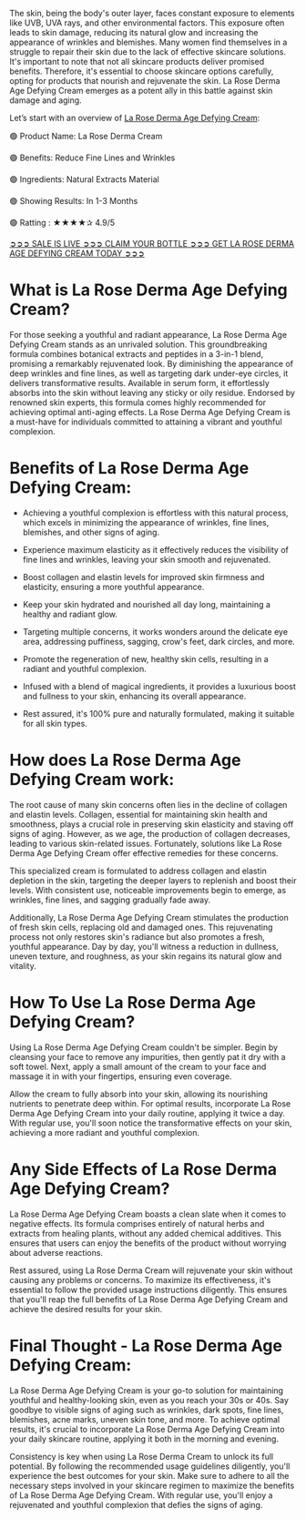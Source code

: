 
The skin, being the body's outer layer, faces constant exposure to elements like UVB, UVA rays, and other environmental factors. This exposure often leads to skin damage, reducing its natural glow and increasing the appearance of wrinkles and blemishes. Many women find themselves in a struggle to repair their skin due to the lack of effective skincare solutions. It's important to note that not all skincare products deliver promised benefits. Therefore, it's essential to choose skincare options carefully, opting for products that nourish and rejuvenate the skin. La Rose Derma Age Defying Cream emerges as a potent ally in this battle against skin damage and aging.

Let’s start with an overview of [La Rose Derma Age Defying Cream](https://www.facebook.com/larosedermaagedefyingcream/):

🟢 Product Name: La Rose Derma Cream

🟢 Benefits: Reduce Fine Lines and Wrinkles

🟢 Ingredients: Natural Extracts Material

🟢 Showing Results: In 1-3 Months

🟢 Ratting : ★★★★✰ 4.9/5

[➲➲➲ SALE IS LIVE ➲➲➲ CLAIM YOUR BOTTLE ➲➲➲ GET LA ROSE DERMA AGE DEFYING CREAM TODAY ➲➲➲](https://atozsupplement.com/la-rose-derma-age-defying-cream/)

# What is La Rose Derma Age Defying Cream?

For those seeking a youthful and radiant appearance, La Rose Derma Age Defying Cream stands as an unrivaled solution. This groundbreaking formula combines botanical extracts and peptides in a 3-in-1 blend, promising a remarkably rejuvenated look. By diminishing the appearance of deep wrinkles and fine lines, as well as targeting dark under-eye circles, it delivers transformative results. Available in serum form, it effortlessly absorbs into the skin without leaving any sticky or oily residue. Endorsed by renowned skin experts, this formula comes highly recommended for achieving optimal anti-aging effects. La Rose Derma Age Defying Cream is a must-have for individuals committed to attaining a vibrant and youthful complexion.

# Benefits of La Rose Derma Age Defying Cream:

- Achieving a youthful complexion is effortless with this natural process, which excels in minimizing the appearance of wrinkles, fine lines, blemishes, and other signs of aging.

- Experience maximum elasticity as it effectively reduces the visibility of fine lines and wrinkles, leaving your skin smooth and rejuvenated.

- Boost collagen and elastin levels for improved skin firmness and elasticity, ensuring a more youthful appearance.

- Keep your skin hydrated and nourished all day long, maintaining a healthy and radiant glow.

- Targeting multiple concerns, it works wonders around the delicate eye area, addressing puffiness, sagging, crow's feet, dark circles, and more.

- Promote the regeneration of new, healthy skin cells, resulting in a radiant and youthful complexion.

- Infused with a blend of magical ingredients, it provides a luxurious boost and fullness to your skin, enhancing its overall appearance.

- Rest assured, it's 100% pure and naturally formulated, making it suitable for all skin types.

# How does La Rose Derma Age Defying Cream work:

The root cause of many skin concerns often lies in the decline of collagen and elastin levels. Collagen, essential for maintaining skin health and smoothness, plays a crucial role in preserving skin elasticity and staving off signs of aging. However, as we age, the production of collagen decreases, leading to various skin-related issues. Fortunately, solutions like La Rose Derma Age Defying Cream offer effective remedies for these concerns.

This specialized cream is formulated to address collagen and elastin depletion in the skin, targeting the deeper layers to replenish and boost their levels. With consistent use, noticeable improvements begin to emerge, as wrinkles, fine lines, and sagging gradually fade away.

Additionally, La Rose Derma Age Defying Cream stimulates the production of fresh skin cells, replacing old and damaged ones. This rejuvenating process not only restores skin's radiance but also promotes a fresh, youthful appearance. Day by day, you'll witness a reduction in dullness, uneven texture, and roughness, as your skin regains its natural glow and vitality.

# How To Use La Rose Derma Age Defying Cream?

Using La Rose Derma Age Defying Cream couldn't be simpler. Begin by cleansing your face to remove any impurities, then gently pat it dry with a soft towel. Next, apply a small amount of the cream to your face and massage it in with your fingertips, ensuring even coverage.

Allow the cream to fully absorb into your skin, allowing its nourishing nutrients to penetrate deep within. For optimal results, incorporate La Rose Derma Age Defying Cream into your daily routine, applying it twice a day. With regular use, you'll soon notice the transformative effects on your skin, achieving a more radiant and youthful complexion.

# Any Side Effects of La Rose Derma Age Defying Cream?

La Rose Derma Age Defying Cream boasts a clean slate when it comes to negative effects. Its formula comprises entirely of natural herbs and extracts from healing plants, without any added chemical additives. This ensures that users can enjoy the benefits of the product without worrying about adverse reactions.

Rest assured, using La Rose Derma Cream will rejuvenate your skin without causing any problems or concerns. To maximize its effectiveness, it's essential to follow the provided usage instructions diligently. This ensures that you'll reap the full benefits of La Rose Derma Age Defying Cream and achieve the desired results for your skin.

# Final Thought - La Rose Derma Age Defying Cream:

La Rose Derma Age Defying Cream is your go-to solution for maintaining youthful and healthy-looking skin, even as you reach your 30s or 40s. Say goodbye to visible signs of aging such as wrinkles, dark spots, fine lines, blemishes, acne marks, uneven skin tone, and more. To achieve optimal results, it's crucial to incorporate La Rose Derma Age Defying Cream into your daily skincare routine, applying it both in the morning and evening.

Consistency is key when using La Rose Derma Cream to unlock its full potential. By following the recommended usage guidelines diligently, you'll experience the best outcomes for your skin. Make sure to adhere to all the necessary steps involved in your skincare regimen to maximize the benefits of La Rose Derma Age Defying Cream. With regular use, you'll enjoy a rejuvenated and youthful complexion that defies the signs of aging.
